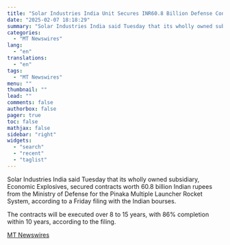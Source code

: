 ```yaml
---
title: "Solar Industries India Unit Secures INR60.8 Billion Defense Contract"
date: "2025-02-07 18:18:29"
summary: "Solar Industries India said Tuesday that its wholly owned subsidiary, Economic Explosives, secured contracts worth 60.8 billion Indian rupees from the Ministry of Defense for the Pinaka Multiple Launcher Rocket System, according to a Friday filing with the Indian bourses. The contracts will be executed over 8 to 15 years,..."
categories:
  - "MT Newswires"
lang:
  - "en"
translations:
  - "en"
tags:
  - "MT Newswires"
menu: ""
thumbnail: ""
lead: ""
comments: false
authorbox: false
pager: true
toc: false
mathjax: false
sidebar: "right"
widgets:
  - "search"
  - "recent"
  - "taglist"
---
```


Solar Industries India said Tuesday that its wholly owned subsidiary, Economic Explosives, secured contracts worth 60.8 billion Indian rupees from the Ministry of Defense for the Pinaka Multiple Launcher Rocket System, according to a Friday filing with the Indian bourses.

The contracts will be executed over 8 to 15 years, with 86% completion within 10 years, according to the filing.

[MT Newswires](https://www.tradingview.com/news/mtnewswires.com:20250207:G2465095:0/)
